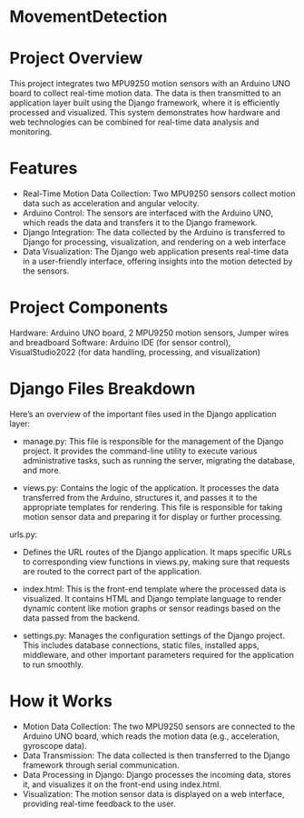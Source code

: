 # MovementDetection

# Project Overview
This project integrates two MPU9250 motion sensors with an Arduino UNO board to collect real-time motion data. The data is then transmitted to an application layer built using the Django framework, where it is efficiently processed and visualized. This system demonstrates how hardware and web technologies can be combined for real-time data analysis and monitoring.

# Features
- Real-Time Motion Data Collection: Two MPU9250 sensors collect motion data such as acceleration and angular velocity.
- Arduino Control: The sensors are interfaced with the Arduino UNO, which reads the data and transfers it to the Django framework.
- Django Integration: The data collected by the Arduino is transferred to Django for processing, visualization, and rendering on a web interface
- Data Visualization: The Django web application presents real-time data in a user-friendly interface, offering insights into the motion detected by the sensors.

# Project Components
Hardware: Arduino UNO board, 2 MPU9250 motion sensors, Jumper wires and breadboard
Software: Arduino IDE (for sensor control), VisualStudio2022 (for data handling, processing, and visualization)

# Django Files Breakdown
Here’s an overview of the important files used in the Django application layer:

- manage.py:
This file is responsible for the management of the Django project. It provides the command-line utility to execute various administrative tasks, such as running the server, migrating the database, and more.

- views.py:
Contains the logic of the application. It processes the data transferred from the Arduino, structures it, and passes it to the appropriate templates for rendering. This file is responsible for taking motion sensor data and preparing it for display or further processing.

urls.py:
- Defines the URL routes of the Django application. It maps specific URLs to corresponding view functions in views.py, making sure that requests are routed to the correct part of the application.
  
- index.html:
This is the front-end template where the processed data is visualized. It contains HTML and Django template language to render dynamic content like motion graphs or sensor readings based on the data passed from the backend.

- settings.py:
Manages the configuration settings of the Django project. This includes database connections, static files, installed apps, middleware, and other important parameters required for the application to run smoothly.

# How it Works
- Motion Data Collection: The two MPU9250 sensors are connected to the Arduino UNO board, which reads the motion data (e.g., acceleration, gyroscope data).
- Data Transmission: The data collected is then transferred to the Django framework through serial communication.
- Data Processing in Django: Django processes the incoming data, stores it, and visualizes it on the front-end using index.html.
- Visualization: The motion sensor data is displayed on a web interface, providing real-time feedback to the user.
